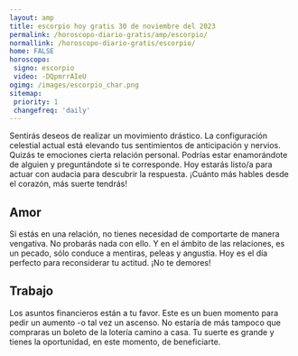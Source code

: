 ```yaml
---
layout: amp
title: escorpio hoy gratis 30 de noviembre del 2023 
permalink: /horoscopo-diario-gratis/amp/escorpio/
normallink: /horoscopo-diario-gratis/escorpio/
home: FALSE
horoscopo:
 signo: escorpio
 video: -DQpmrrAIeU
ogimg: /images/escorpio_char.png
sitemap:
 priority: 1
 changefreq: 'daily'
---
```



Sentirás deseos de realizar un movimiento drástico. La configuración celestial actual está elevando tus sentimientos de anticipación y nervios. Quizás te emociones cierta relación personal. Podrías estar enamorándote de alguien y preguntándote si te corresponde. Hoy estarás listo/a para actuar con audacia para descubrir la respuesta. ¡Cuánto más hables desde el corazón, más suerte tendrás!

## Amor

Si estás en una relación, no tienes necesidad de comportarte de manera vengativa. No probarás nada con ello. Y en el ámbito de las relaciones, es un pecado, sólo conduce a mentiras, peleas y angustia. Hoy es el día perfecto para reconsiderar tu actitud. ¡No te demores!

## Trabajo

Los asuntos financieros están a tu favor. Este es un buen momento para pedir un aumento -o tal vez un ascenso. No estaría de más tampoco que compraras un boleto de la lotería camino a casa. Tu suerte es grande y tienes la oportunidad, en este momento, de beneficiarte.